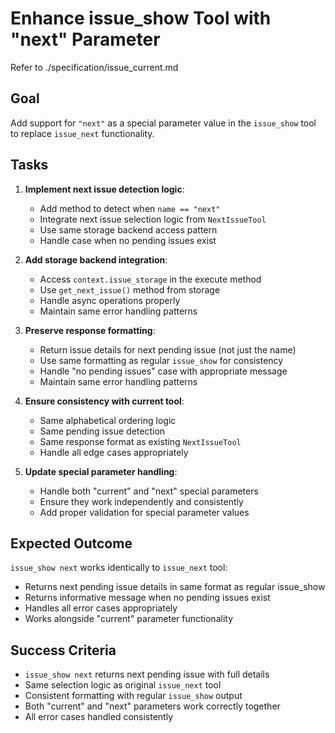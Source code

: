 # Enhance issue_show Tool with "next" Parameter  

Refer to ./specification/issue_current.md

## Goal

Add support for `"next"` as a special parameter value in the `issue_show` tool to replace `issue_next` functionality.

## Tasks

1. **Implement next issue detection logic**:
   - Add method to detect when `name == "next"`
   - Integrate next issue selection logic from `NextIssueTool`
   - Use same storage backend access pattern
   - Handle case when no pending issues exist

2. **Add storage backend integration**:
   - Access `context.issue_storage` in the execute method
   - Use `get_next_issue()` method from storage
   - Handle async operations properly
   - Maintain same error handling patterns

3. **Preserve response formatting**:
   - Return issue details for next pending issue (not just the name)
   - Use same formatting as regular `issue_show` for consistency
   - Handle "no pending issues" case with appropriate message
   - Maintain same error handling patterns

4. **Ensure consistency with current tool**:
   - Same alphabetical ordering logic
   - Same pending issue detection
   - Same response format as existing `NextIssueTool`
   - Handle all edge cases appropriately

5. **Update special parameter handling**:
   - Handle both "current" and "next" special parameters
   - Ensure they work independently and consistently
   - Add proper validation for special parameter values

## Expected Outcome

`issue_show next` works identically to `issue_next` tool:
- Returns next pending issue details in same format as regular issue_show
- Returns informative message when no pending issues exist
- Handles all error cases appropriately
- Works alongside "current" parameter functionality

## Success Criteria

- `issue_show next` returns next pending issue with full details
- Same selection logic as original `issue_next` tool
- Consistent formatting with regular `issue_show` output
- Both "current" and "next" parameters work correctly together
- All error cases handled consistently